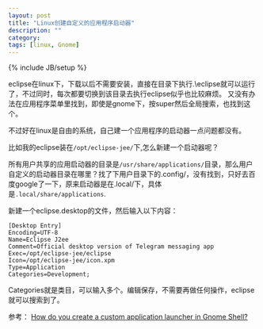 ```yaml
---
layout: post
title: "Linux创建自定义的应用程序启动器"
description: ""
category:
tags: [linux, Gnome]
---
```

{% include JB/setup %}

eclipse在linux下，下载以后不需要安装，直接在目录下执行.\eclipse就可以运行了，不过同时，每次都要切换到该目录去执行eclipse似乎也比较麻烦。
又没有办法在应用程序菜单里找到，即使是gnome下，按super然后全局搜索，也找到这个。

不过好在linux是自由的系统，自己建一个应用程序的启动器一点问题都没有。

比如我的eclipse装在```/opt/eclipse-jee/```下,怎么新建一个启动器呢？

所有用户共享的应用启动器的目录是```/usr/share/applications/```目录，那么用户自定义的启动器目录在哪里？找了下用户目录下的.config/，没有找到，只好去百度google了一下，原来启动器是在.local/下，具体是```.local/share/applications```.

新建一个eclipse.desktop的文件，然后输入以下内容：

    [Desktop Entry]
    Encoding=UTF-8
    Name=Eclipse J2ee
    Comment=Official desktop version of Telegram messaging app
    Exec=/opt/eclipse-jee/eclipse
    Icon=/opt/eclipse-jee/icon.xpm
    Type=Application
    Categories=Development;

Categories就是类目，可以输入多个。编辑保存，不需要再做任何操作，eclipse就可以搜索到了。


参考：
[How do you create a custom application launcher in Gnome Shell? ](http://askubuntu.com/questions/112186/how-do-you-create-a-custom-application-launcher-in-gnome-shell)
